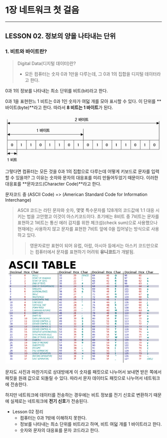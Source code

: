 # 1장 네트워크 첫 걸음

___

## LESSON 02. 정보의 양을 나타내는 단위

### 1. 비트와 바이트란?

> Digital Data(디지털 데이터)란?
>
> - 모든 컴퓨터는 숫자 0과 1만을 다루는데, 그 0과 1의 집합을 디지털 데이터라고 한다.

0과 1의 정보를 나타내는 최소 단위를 비트(bit)라고 한다.

0과 1을 표현한느 1 비트는 0과 1인 숫자가 여덟 개를 모아 표시할 수 있다. 이 단위를 **바이트(byte)**라고 한다. 따라서 **8 비트는 1 바이트**가 된다.

![비트? 바이트?](1장_02_비트와_바이트.assets/142EE23F4E4DCE1F20)



그렇다면 컴퓨터는 모든 것을 0과 1의 집합으로 다루는데 어떻게 키보드로 문자를 입력할 수 있을까? 그 이유는 숫자와 문자의 대응표를 미리 만들어두었기 때문이다. 이러한 대응표를 **문자코드(Character Code)**라고 한다.

문자코드 중 (ASCII Code) => (American Standard Code for Information Interchange)

> ASCII 코드는 라틴 문자와 숫자, 몇몇 특수문자를 128개의 코드값에 1:1 대응 시키는 법을 고안했고 이것이 아스키코드이다. 초기에는 8비트 중 7비트는 문자를 표현하고 1비트는 통신 에러 감지를 위한 체크섬(check sum)으로 사용했으나 현재에는 사용하지 않고 문자를 표현한 7비트 앞에 0을 집어넣는 방식으로 사용하고 있다.
>
> > 영문자로만 표현이 되어 유럽, 아랍, 아시아 등에서는 아스키 코드만으로는 컴퓨터에서 문자를 표현하기 어려워 **유니코드**가 개발됨.

![ASCII - Simple English Wikipedia, the free encyclopedia](1장_02_비트와_바이트.assets/875px-ASCII-Table-wide.svg.png)

문자도 사진과 마찬가지로 상대방에게 이 숫자를 패킷으로 나누어서 보내면 받은 쪽에서 패킷을 원래 값으로 되돌릴 수 있다. 따라서 문자 데이터도 패킷으로 나누어서 네트워크에 전송한다.

하지만 네트워크에 데이터를 전송하는 경우에는 비트 정보를 전기 신호로 변환하기 때문에 실제로는 네트워크에 **전기 신호**가 전송된다.



* Lesson 02 정리
  * 컴퓨터는 0과 1밖에 이해하지 못한다.
  * 정보를 나타내는 최소 단위를 비트라고 하며, 비트 여덟 개를 1 바이트라고 한다.
  * 숫자와 문자의 대응표를 문자 코드라고 한다.